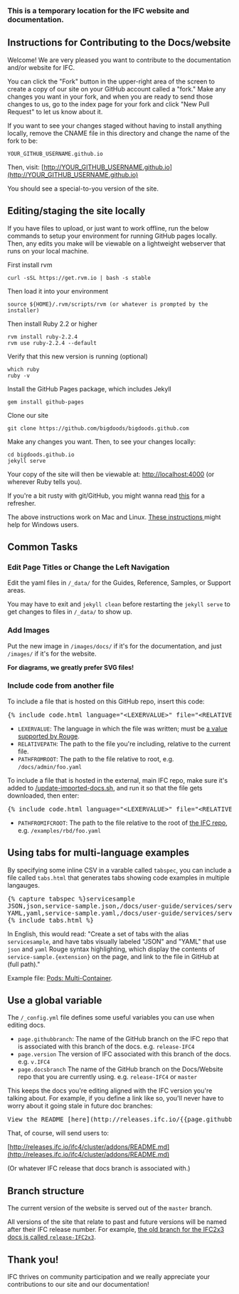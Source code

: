 ### This is a temporary location for the IFC website and documentation.

## Instructions for Contributing to the Docs/website

Welcome! We are very pleased you want to contribute to the documentation and/or website for IFC.

You can click the "Fork" button in the upper-right area of the screen to create a copy of our site on your GitHub account called a "fork." Make any changes you want in your fork, and when you are ready to send those changes to us, go to the index page for your fork and click "New Pull Request" to let us know about it.

If you want to see your changes staged without having to install anything locally, remove the CNAME file in this directory and
change the name of the fork to be:

    YOUR_GITHUB_USERNAME.github.io

Then, visit: [http://YOUR_GITHUB_USERNAME.github.io](http://YOUR_GITHUB_USERNAME.github.io)

You should see a special-to-you version of the site.

## Editing/staging the site locally

If you have files to upload, or just want to work offline, run the below commands to setup
your environment for running GitHub pages locally. Then, any edits you make will be viewable
on a lightweight webserver that runs on your local machine.

First install rvm

	curl -sSL https://get.rvm.io | bash -s stable

Then load it into your environment

	source ${HOME}/.rvm/scripts/rvm (or whatever is prompted by the installer)

Then install Ruby 2.2 or higher

	rvm install ruby-2.2.4
	rvm use ruby-2.2.4 --default

Verify that this new version is running (optional)

	which ruby
	ruby -v

Install the GitHub Pages package, which includes Jekyll

	gem install github-pages

Clone our site

	git clone https://github.com/bigdoods/bigdoods.github.com

Make any changes you want. Then, to see your changes locally:

	cd bigdoods.github.io
	jekyll serve

Your copy of the site will then be viewable at: [http://localhost:4000](http://localhost:4000)
(or wherever Ruby tells you).

If you're a bit rusty with git/GitHub, you might wanna read
[this](http://readwrite.com/2013/10/02/github-for-beginners-part-2) for a refresher.

The above instructions work on Mac and Linux.
[These instructions ](https://martinbuberl.com/blog/setup-jekyll-on-windows-and-host-it-on-github-pages/)
might help for Windows users.

## Common Tasks

### Edit Page Titles or Change the Left Navigation

Edit the yaml files in `/_data/` for the Guides, Reference, Samples, or Support areas.

You may have to exit and `jekyll clean` before restarting the `jekyll serve` to
get changes to files in `/_data/` to show up.

### Add Images

Put the new image in `/images/docs/` if it's for the documentation, and just `/images/` if it's for the website.

**For diagrams, we greatly prefer SVG files!**

### Include code from another file

To include a file that is hosted on this GitHub repo, insert this code:

<pre>&#123;% include code.html language="&lt;LEXERVALUE&gt;" file="&lt;RELATIVEPATH&gt;" ghlink="&lt;PATHFROMROOT&gt;" %&#125;</pre>

* `LEXERVALUE`: The language in which the file was written; must be [a value supported by Rouge](https://github.com/jneen/rouge/wiki/list-of-supported-languages-and-lexers).
* `RELATIVEPATH`: The path to the file you're including, relative to the current file.
* `PATHFROMROOT`: The path to the file relative to root, e.g. `/docs/admin/foo.yaml`

To include a file that is hosted in the external, main IFC repo, make sure it's added to [/update-imported-docs.sh](https://github.com/bigdoods/bigdoods.github.io/blob/master/update-imported-docs.sh), and run it so that the file gets downloaded, then enter:

<pre>&#123;% include code.html language="&lt;LEXERVALUE&gt;" file="&lt;RELATIVEPATH&gt;" IFClink="&lt;PATHFROMIFCROOT&gt;" %&#125;</pre>

* `PATHFROMIFCROOT`: The path to the file relative to the root of [the IFC repo](https://github.com/buildingsmart/ifc/), e.g. `/examples/rbd/foo.yaml`

## Using tabs for multi-language examples

By specifying some inline CSV in a varable called `tabspec`, you can include a file
called `tabs.html` that generates tabs showing code examples in multiple langauges.

<pre>&#123;% capture tabspec %&#125;servicesample
JSON,json,service-sample.json,/docs/user-guide/services/service-sample.json
YAML,yaml,service-sample.yaml,/docs/user-guide/services/service-sample.yaml&#123;% endcapture %&#125;
&#123;% include tabs.html %&#125;</pre>

In English, this would read: "Create a set of tabs with the alias `servicesample`,
and have tabs visually labeled "JSON" and "YAML" that use `json` and `yaml` Rouge syntax highlighting, which display the contents of
`service-sample.{extension}` on the page, and link to the file in GitHub at (full path)."

Example file: [Pods: Multi-Container](/docs/user-guide/pods/multi-container/).

## Use a global variable

The `/_config.yml` file defines some useful variables you can use when editing docs.

* `page.githubbranch`: The name of the GitHub branch on the IFC repo that is associated with this branch of the docs. e.g. `release-IFC4`
* `page.version` The version of IFC associated with this branch of the docs. e.g. `v.IFC4`
* `page.docsbranch` The name of the GitHub branch on the Docs/Website repo that you are currently using. e.g. `release-IFC4` or `master`

This keeps the docs you're editing aligned with the IFC version you're talking about. For example, if you define a link like so, you'll never have to worry about it going stale in future doc branches:

<pre>View the README [here](http://releases.ifc.io/&#123;&#123;page.githubbranch&#125;&#125;cluster/addons/README.md).</pre>

That, of course, will send users to:

[http://releases.ifc.io/ifc4/cluster/addons/README.md](http://releases.ifc.io/ifc4/cluster/addons/README.md)

(Or whatever IFC release that docs branch is associated with.)

## Branch structure

The current version of the website is served out of the `master` branch.

All versions of the site that relate to past and future versions will be named after their IFC release number. For example, [the old branch for the IFC2x3 docs is called `release-IFC2x3`](https://github.com/bigdoods/bigdoods.github.io/tree/release-IFC2x3).

## Thank you!

IFC thrives on community participation and we really appreciate your
contributions to our site and our documentation!
